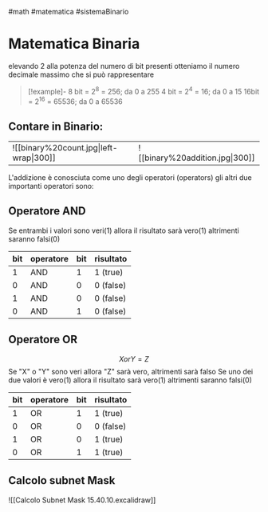 #math #matematica #sistemaBinario
# Matematica Binaria
elevando 2 alla potenza del numero di bit presenti otteniamo il numero decimale massimo che si può rappresentare

>[!example]-
>8 bit = 2<sup>8</sup> = 256; da 0 a 255
>4 bit = 2<sup>4</sup> = 16; da 0 a 15
>16bit = 2<sup>16</sup> = 65536; da 0 a 65536
## Contare in Binario:

|                                         |                                 |
| --------------------------------------- | ------------------------------- |
| ![[binary%20count.jpg\|left-wrap\|300]] | ![[binary%20addition.jpg\|300]] |

L'addizione è conosciuta come uno degli operatori (operators) gli altri due importanti operatori sono:
## Operatore AND
Se entrambi i valori  sono veri(1) allora il risultato sarà vero(1) altrimenti saranno falsi(0)

| bit | operatore | bit | risultato |
| --- | --------- | --- | --------- |
| 1   | AND       | 1   | 1 (true)  |
| 0   | AND       | 0   | 0 (false) |
| 1   | AND       | 0   | 0 (false) |
| 0   | AND       | 1   | 0 (false)          |

## Operatore OR
$$X or Y = Z $$
Se "X" o "Y" sono veri allora "Z" sarà vero, altrimenti sarà falso
Se uno dei due valori è vero(1) allora il risultato sarà vero(1) altrimenti saranno falsi(0)

| bit | operatore | bit | risultato |
| --- | --------- | --- | --------- |
| 1   | OR        | 1   | 1 (true)  |
| 0   | OR        | 0   | 0 (false) |
| 1   | OR        | 0   | 1 (true)  |
| 0   | OR        | 1   | 1 (true)  |

## Calcolo subnet Mask
![[Calcolo Subnet Mask 15.40.10.excalidraw]]
